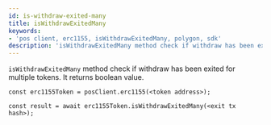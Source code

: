 ```yaml
---
id: is-withdraw-exited-many
title: isWithdrawExitedMany
keywords: 
- 'pos client, erc1155, isWithdrawExitedMany, polygon, sdk'
description: 'isWithdrawExitedMany method check if withdraw has been exited for multiple tokens.'
---
```


`isWithdrawExitedMany` method check if withdraw has been exited for multiple tokens. It returns boolean value.

```
const erc1155Token = posClient.erc1155(<token address>);

const result = await erc1155Token.isWithdrawExitedMany(<exit tx hash>);

```
